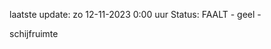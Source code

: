 laatste update: 
zo 12-11-2023  0:00   uur 
Status: FAALT - geel - 
<div class="service Y">schijfruimte</div>